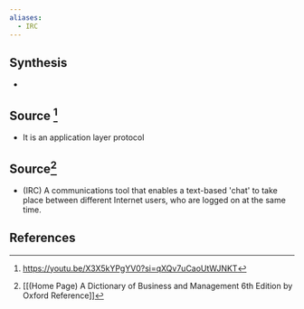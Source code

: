 ```yaml
---
aliases:
  - IRC
---
```

## Synthesis
- 
## Source [^1]
- It is an application layer protocol
## Source[^2]
- (IRC) A communications tool that enables a text-based 'chat' to take place between different Internet users, who are logged on at the same time.
## References

[^1]: https://youtu.be/X3X5kYPgYV0?si=qXQv7uCaoUtWJNKT
[^2]: [[(Home Page) A Dictionary of Business and Management 6th Edition by Oxford Reference]]